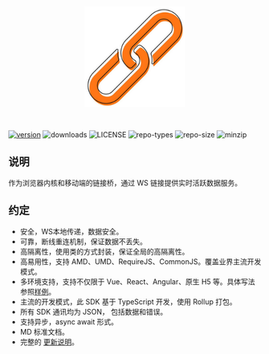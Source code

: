 <div style="text-align:center; padding: 30px;">
  <img style="width:200px; height:200px;" src="./.vuepress/public/logo.jpg" />
</div>

[![version](https://img.shields.io/npm/v/keyboard-link.svg)](https://www.npmjs.com/package/keyboard-link) ![downloads](https://img.shields.io/npm/dm/keyboard-link.svg) ![LICENSE](https://img.shields.io/npm/l/keyboard-link.svg) ![repo-types](https://img.shields.io/npm/types/keyboard-link.svg) ![repo-size](https://img.shields.io/github/repo-size/zhaitianye/keyboard-link) ![minzip](https://img.shields.io/bundlephobia/minzip/keyboard-link)

## 说明

作为浏览器内核和移动端的链接桥，通过 WS 链接提供实时活跃数据服务。

## 约定

- 安全，WS本地传递，数据安全。
- 可靠，断线重连机制，保证数据不丢失。
- 高隔离性，使用类的方式封装，保证全局的高隔离性。
- 高易用性，支持 AMD、UMD、RequireJS、CommonJS。覆盖业界主流开发模式。
- 多环境支持，支持不仅限于 Vue、React、Angular、原生 H5 等。具体写法参照[样例](https://github1s.com/zhaitianye/keyboard-link/blob/HEAD/demo)。
- 主流的开发模式，此 SDK 基于 TypeScript 开发，使用 Rollup 打包。
- 所有 SDK 通讯均为 JSON， 包括数据和错误。
- 支持异步，async await 形式。
- MD 标准文档。
- 完整的 [更新说明](../update/update.md)。
